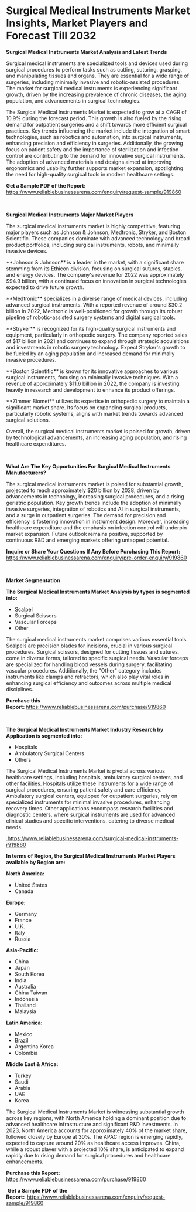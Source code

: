 <p><h1>Surgical Medical Instruments Market Insights, Market Players and Forecast Till 2032</h1></p><p><strong>Surgical Medical Instruments Market Analysis and Latest Trends</strong></p>
<p><p>Surgical medical instruments are specialized tools and devices used during surgical procedures to perform tasks such as cutting, suturing, grasping, and manipulating tissues and organs. They are essential for a wide range of surgeries, including minimally invasive and robotic-assisted procedures. The market for surgical medical instruments is experiencing significant growth, driven by the increasing prevalence of chronic diseases, the aging population, and advancements in surgical technologies. </p><p>The Surgical Medical Instruments Market is expected to grow at a CAGR of 10.9% during the forecast period. This growth is also fueled by the rising demand for outpatient surgeries and a shift towards more efficient surgical practices. Key trends influencing the market include the integration of smart technologies, such as robotics and automation, into surgical instruments, enhancing precision and efficiency in surgeries. Additionally, the growing focus on patient safety and the importance of sterilization and infection control are contributing to the demand for innovative surgical instruments. The adoption of advanced materials and designs aimed at improving ergonomics and usability further supports market expansion, spotlighting the need for high-quality surgical tools in modern healthcare settings.</p></p>
<p><strong>Get a Sample PDF of the Report:&nbsp;</strong> <a href="https://www.reliablebusinessarena.com/enquiry/request-sample/919860?utm_campaign=2476&utm_medium=2&utm_source=Github&utm_content=ia&utm_term=13042025&utm_id=surgical-medical-instruments">https://www.reliablebusinessarena.com/enquiry/request-sample/919860</a></p>
<p>&nbsp;</p>
<p><strong>Surgical Medical Instruments Major Market Players</strong></p>
<p><p>The surgical medical instruments market is highly competitive, featuring major players such as Johnson & Johnson, Medtronic, Stryker, and Boston Scientific. These companies dominate with advanced technology and broad product portfolios, including surgical instruments, robots, and minimally invasive devices.</p><p>**Johnson & Johnson** is a leader in the market, with a significant share stemming from its Ethicon division, focusing on surgical sutures, staples, and energy devices. The company's revenue for 2022 was approximately $94.9 billion, with a continued focus on innovation in surgical technologies expected to drive future growth.</p><p>**Medtronic** specializes in a diverse range of medical devices, including advanced surgical instruments. With a reported revenue of around $30.2 billion in 2022, Medtronic is well-positioned for growth through its robust pipeline of robotic-assisted surgery systems and digital surgical tools.</p><p>**Stryker** is recognized for its high-quality surgical instruments and equipment, particularly in orthopedic surgery. The company reported sales of $17 billion in 2021 and continues to expand through strategic acquisitions and investments in robotic surgery technology. Expect Stryker's growth to be fueled by an aging population and increased demand for minimally invasive procedures.</p><p>**Boston Scientific** is known for its innovative approaches to various surgical instruments, focusing on minimally invasive techniques. With a revenue of approximately $11.6 billion in 2022, the company is investing heavily in research and development to enhance its product offerings.</p><p>**Zimmer Biomet** utilizes its expertise in orthopedic surgery to maintain a significant market share. Its focus on expanding surgical products, particularly robotic systems, aligns with market trends towards advanced surgical solutions.</p><p>Overall, the surgical medical instruments market is poised for growth, driven by technological advancements, an increasing aging population, and rising healthcare expenditures.</p></p>
<p>&nbsp;</p>
<p><strong>What Are The Key Opportunities For Surgical Medical Instruments Manufacturers?</strong></p>
<p><p>The surgical medical instruments market is poised for substantial growth, projected to reach approximately $20 billion by 2028, driven by advancements in technology, increasing surgical procedures, and a rising geriatric population. Key growth trends include the adoption of minimally invasive surgeries, integration of robotics and AI in surgical instruments, and a surge in outpatient surgeries. The demand for precision and efficiency is fostering innovation in instrument design. Moreover, increasing healthcare expenditure and the emphasis on infection control will underpin market expansion. Future outlook remains positive, supported by continuous R&D and emerging markets offering untapped potential.</p></p>
<p><strong>Inquire or Share Your Questions If Any Before Purchasing This Report:</strong> <a href="https://www.reliablebusinessarena.com/enquiry/pre-order-enquiry/919860?utm_campaign=2476&utm_medium=2&utm_source=Github&utm_content=ia&utm_term=13042025&utm_id=surgical-medical-instruments">https://www.reliablebusinessarena.com/enquiry/pre-order-enquiry/919860</a></p>
<p>&nbsp;</p>
<p><strong>Market Segmentation</strong></p>
<p><strong>The Surgical Medical Instruments Market Analysis by types is segmented into:</strong></p>
<p><ul><li>Scalpel</li><li>Surgical Scissors</li><li>Vascular Forceps</li><li>Other</li></ul></p>
<p><p>The surgical medical instruments market comprises various essential tools. Scalpels are precision blades for incisions, crucial in various surgical procedures. Surgical scissors, designed for cutting tissues and sutures, come in diverse forms, tailored to specific surgical needs. Vascular forceps are specialized for handling blood vessels during surgery, facilitating vascular procedures. Additionally, the "Other" category includes instruments like clamps and retractors, which also play vital roles in enhancing surgical efficiency and outcomes across multiple medical disciplines.</p></p>
<p><strong>Purchase this Report:&nbsp;</strong><a href="https://www.reliablebusinessarena.com/purchase/919860?utm_campaign=2476&utm_medium=2&utm_source=Github&utm_content=ia&utm_term=13042025&utm_id=surgical-medical-instruments">https://www.reliablebusinessarena.com/purchase/919860</a></p>
<p>&nbsp;</p>
<p><strong>The Surgical Medical Instruments Market Industry Research by Application is segmented into:</strong></p>
<p><ul><li>Hospitals</li><li>Ambulatory Surgical Centers</li><li>Others</li></ul></p>
<p><p>The Surgical Medical Instruments Market is pivotal across various healthcare settings, including hospitals, ambulatory surgical centers, and other facilities. Hospitals utilize these instruments for a wide range of surgical procedures, ensuring patient safety and care efficiency. Ambulatory surgical centers, equipped for outpatient surgeries, rely on specialized instruments for minimal invasive procedures, enhancing recovery times. Other applications encompass research facilities and diagnostic centers, where surgical instruments are used for advanced clinical studies and specific interventions, catering to diverse medical needs.</p></p>
<p><a href="https://www.reliablebusinessarena.com/surgical-medical-instruments-r919860?utm_campaign=2476&utm_medium=2&utm_source=Github&utm_content=ia&utm_term=13042025&utm_id=surgical-medical-instruments">&nbsp;https://www.reliablebusinessarena.com/surgical-medical-instruments-r919860</a></p>
<p><strong>In terms of Region, the Surgical Medical Instruments Market Players available by Region are:</strong></p>
<p>
    <p> <strong> North America: </strong>
        <ul>
            <li>United States</li>
            <li>Canada</li>
        </ul>
        </p> 
    <p> <strong> Europe: </strong>
        <ul>
            <li>Germany</li>
            <li>France</li>
            <li>U.K.</li>
            <li>Italy</li>
            <li>Russia</li>
        </ul>
        </p> 
    <p> <strong> Asia-Pacific: </strong>
        <ul>
            <li>China</li>
            <li>Japan</li>
            <li>South Korea</li>
            <li>India</li>
            <li>Australia</li>
            <li>China Taiwan</li>
            <li>Indonesia</li>
            <li>Thailand</li>
            <li>Malaysia</li>
        </ul>
        </p> 
    <p> <strong> Latin America: </strong>
        <ul>
            <li>Mexico</li>
            <li>Brazil</li>
            <li>Argentina Korea</li>
            <li>Colombia</li>
        </ul>
        </p> 
    <p> <strong> Middle East & Africa: </strong>
        <ul>
            <li>Turkey</li>
            <li>Saudi</li>
            <li>Arabia</li>
            <li>UAE</li>
            <li>Korea</li>
        </ul>
    </p>
    </p>
<p><p>The Surgical Medical Instruments Market is witnessing substantial growth across key regions, with North America holding a dominant position due to advanced healthcare infrastructure and significant R&D investments. In 2023, North America accounts for approximately 40% of the market share, followed closely by Europe at 30%. The APAC region is emerging rapidly, expected to capture around 20% as healthcare access improves. China, while a robust player with a projected 10% share, is anticipated to expand rapidly due to rising demand for surgical procedures and healthcare enhancements.</p></p>
<p><strong>Purchase this Report: </strong><a href="https://www.reliablebusinessarena.com/purchase/919860?utm_campaign=2476&utm_medium=2&utm_source=Github&utm_content=ia&utm_term=13042025&utm_id=surgical-medical-instruments">https://www.reliablebusinessarena.com/purchase/919860</a></p>
<p>&nbsp;<strong>Get a Sample PDF of the Report:&nbsp;&nbsp;</strong><a href="https://www.reliablebusinessarena.com/enquiry/request-sample/919860?utm_campaign=2476&utm_medium=2&utm_source=Github&utm_content=ia&utm_term=13042025&utm_id=surgical-medical-instruments">https://www.reliablebusinessarena.com/enquiry/request-sample/919860</a></p>
<p><strong></strong></p>
<p><p></p><p></p><p></p></p>